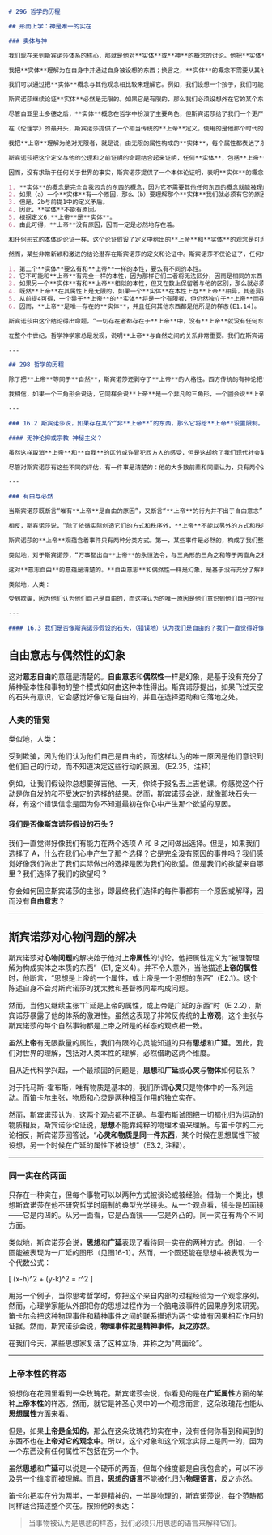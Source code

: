 ```markdown
# 296 哲学的历程

## 形而上学：神是唯一的实在

### 卖体与神

我们现在来到斯宾诺莎体系的核心，那就是他对**实体**或**神**的概念的讨论。他把**实体**定义为他体系的源头，其余部分由之按逻辑秩序流淌而出。第一部分的定义3陈述道：

我把**实体**理解为在自身中并通过自身被设想的东西；换言之，**实体**的概念不需要从其他事物的概念形成。

我们可以通过把**实体**概念与其他观念相比较来理解它。例如，我们设想一个孩子，我们可能会想到他的父母。类似地，对烟的思考导致对火或某种烟的起因的思考。然而，如果对某个东西的思考不需要借助任何其他概念就能理解，那么它就不依赖任何外在于它的原因。这样一个是者就是一个**实体**，因为它会在思维和存在两方面都是自我包含的。

斯宾诺莎继续论证**实体**必然是无限的。如果它是有限的，那么我们必须设想外在它的某个东西构成它的界限。但是那样它就不会是自足的和逻辑上独立的。

尽管自亚里士多德之后，**实体**概念在哲学中扮演了主要角色，但斯宾诺莎给了我们一个更严格的定义。对于亚里士多德，特殊事物（如苏格拉底）是**实体**，因为它可以以某种方式自身存在，而它的属性，如秃头，则不能。类似地，笛卡尔以一种类似于斯宾诺莎的**实体**定义开始，但接下来把这个术语用于有限的受造**实体**，如人类的心灵和物体。然而，对于斯宾诺莎，亚里士多德和笛卡尔的理论冲淡了**实体**最初的意义。如果**实体**是某种完全自足的东西，并在逻辑上独立于其他任何东西，那么有限的心灵和物体不会符合这个定义。

在《伦理学》的最开头，斯宾诺莎提供了一个相当传统的**上帝**定义，使用的是他那个时代的术语：

我把**上帝**理解为绝对无限者，就是说，由无限的属性构成的**实体**，每个属性都表达了永恒无限的本质。（定义6）

斯宾诺莎把这个定义与他的公理和之前证明的命题结合起来证明，任何**实体**，包括**上帝**，都必然存在。在此，斯宾诺莎的极端一致的理性主义清楚地表现出来。许多哲学家，如阿奎那，从对世界的感觉经验出发，从那里着手证明**上帝**存在。虽然笛卡尔最终使用了一种本体论证明，但他最初是从他自己的经验出发。对于斯宾诺莎，思想的次序必须符合实在的次序。既然“每个人都承认，没有**上帝**，无物能存在或能被设想”，斯宾诺莎说，由此可得，“必须首先研究神圣本性，因为它在知识的次序和事物的次序上都是最在先的”（E2、.1O,注释）。

因而，没有求助于任何关于世界的事实，斯宾诺莎提供了一个本体论证明，表明**实体**的概念（这包括了神圣**实体**）蕴含着任何**实体**都必然存在：

1. **实体**的概念是完全自我包含的东西的概念，因为它不需要其他任何东西的概念就能被理解（定义3）。
2. 如果（a）一个**实体**有一个原因，那么（b）要理解那个**实体**我们就必须有它的原因的知识（公理4）。
3. 但是，2b与前提1中的定义矛盾。
4. 因此，**实体**不能有原因。
5. 根据定义6,**上帝**是**实体**。
6. 由此可得，**上帝**没有原因，因而一定是必然地存在着。

和任何形式的本体论论证一样，这个论证假设了定义中给出的**上帝**和**实体**的观念是可理解的。然而，斯宾诺莎会论证说，在这些定义中，没有人能发现矛盾或缺乏一致性。到目前为止，我们有一个复杂但是看起来很正统的本体论论证。“在表面上，它似乎不会对传统的犹太教-基督教神学造成问题。”

然而，某些非常新颖和激进的结论潜存在斯宾诺莎的定义和论证中。斯宾诺莎不仅论证了，任何东西如果真的是**实体**的话，就必然存在，而且他还认为，他能证明只有一个**实体**存在的惊人结论。换言之，除了**上帝**之外，无物存在，除非它只是**上帝**之所是的样态。这个论证是这样进行的：

1. 第二个**实体**要么有和**上帝**一样的本性，要么有不同的本性。
2. 它不可能和**上帝**有完全一样的本性，因为那样它们二者将无法区分，因而是相同的东西(E1.5)。
3. 如果另一个**实体**有和**上帝**相似的本性，但又在数上保留着与他的区别，那么就必须存在某种外在于二者本性的理由，说明为什么只有两个，而不是三个或更多这样的东西。但是不可能有任何外在理由说明**实体**为什么存在。所以，不可能存在一个与**上帝**相似又在数上与之相区别的**实体**(E1.8,注释2)。
4. 既然**上帝**在其属性上是无限的，如果一个**实体**在本性上与**上帝**相异，其差异只能在于它缺乏他的无限完满性中的一个。
5. 从前提4可得，一个异于**上帝**的**实体**将是一个有限者，但仍然独立于**上帝**而存在。但这是荒唐的，因为这样一个是者将是对**上帝**本性的一个限制。
6. 因而，**上帝**是唯一存在的**实体**，并且任何其他东西都是他所是的样态(E1.14)。

斯宾诺莎由这个结论得出命题，“一切存在者都存在于**上帝**中，没有**上帝**就没有任何东西能存在或能被设想”(E1.15)。换言之，**上帝**是全体。他内在于世界而非超越于它。因此，**上帝**就是最全面意义上的世界。这种立场通常被称为**泛神论**(pantheism)。

在整个中世纪，哲学神学家总是发现，说明**上帝**与自然之间的关系非常重要。我们在斯宾诺莎那里没有发现这样的说明，因为二者并不分离。对于他，根本的实在是“我们称为**上帝**或**自然**的永恒而无限的是者”(E4,前言)。注意，他称**上帝**或**自然**，就像指称同一事物的两个标签。因此，当他说一切事物在**上帝**“中”，他并不是在一切事物都依赖**上帝**这一弱的意义上这样说，就像传统有神论哲学家断言的那样。相反，他主张一切事物只是**上帝**属性的变状或样态。(E1.25,绎理)。换言之，个别事物与**上帝**的关系，类似于水、冰或水蒸气与H₂O的关系。就像H₂O有许多样态，**自然**中的每个事物(包括你)只不过是**上帝**之所是的一个方面或样态。

---

## 298 哲学的历程

除了把**上帝**等同于**自然**，斯宾诺莎还剥夺了**上帝**的人格性。西方传统的有神论把**上帝**描述为一个思考、定计划、做选择、照料他的创造物的需要等的存在。然而，斯宾诺莎说，“理智和意志都不属于**上帝**的本性”，至少在这些术语日常使用的意义上（E 1.17,注释）。他对他的一个批评者解释说，把这些活动归于**上帝**只是满足了按我们的形象创造**上帝**的心理需要：

我相信，如果一个三角形会说话，它同样会说**上帝**是一个非凡的三角形，一个圆会说**上帝**的本性是一个非凡的圆。每个东西都会以这种方式把它自己的属性归于**上帝**，假设它自己与**上帝**相似，而把所有其他东西看作形式上有缺陷。

---

### 16.2 斯宾诺莎说，如果存在某个“非**上帝**”的东西，那么它将给**上帝**设置限制。因此，**上帝**必定是全体，而一切事物必定是**上帝**之所是的样态。你是否同意他论证**泛神论**的逻辑？为什么？

#### 无神论抑或宗教 神秘主义？

虽然这样取消**上帝**和**自我**的区分或许冒犯西方人的感受，但是这却给了我们现代社会某些理智和实践上的回报。例如，斯宾诺莎使得理智探究成为属灵的活动。我们越了解周遭的世界，我们就越了解**上帝**（E 5.24）。对于斯宾诺莎，我们的理智生活和对**上帝**的爱之间没有区别。按这种观点，宗教反智主义将是一种语词矛盾。而且，如果我们分享了斯宾诺莎的**自然**与**上帝**所是同一的观点，这会推进良好的环境意识和对**自然**的尊重。最后，这会鼓励社会和谐，因为爱他人就是爱**上帝**自身的某个方面。因为他雄辩地表达了他对**上帝**的理智之爱，19世纪的浪漫主义者称斯宾诺莎是“沉迷于**上帝**之人”。但是，在他的时代，很多人给他贴上了“无神论者”的标签。实际上，有人主张，如果**上帝**等同于一切事物，那么这个概念就是空洞的。或许斯宾诺莎所做的一切就是把一个奇怪的两个字的标签（“**上帝**”）给予大多数人直呼为“**自然**”的东西。毕竟，许多无神论者沉思**自然**时感到某种敬畏，但不给这种感觉赋予某种宗教含义。

尽管对斯宾诺莎有这些不同的评估，有一件事是清楚的：他的大多数前辈和同辈认为，只有两个选择。T人可以（1）相信传统有神论的**上帝**或（2）赞同无神论。然而，斯宾诺莎认识到这构成了一个虚假的两难。斯宾诺莎对于两个立场都拒绝，创造性地寻求一种新的**上帝**观，这种**上帝**观与他的更正统的同辈和批评者所持有的完全相同的哲学原则更加一致。

---

### 有由与必然

当斯宾诺莎既断言“唯有**上帝**是自由的原因”，又断言“**上帝**的行为并不出于自由意志”（E1.17, 绎理 2； 1.32,绎理 1），他似乎是自相矛盾的。然而，斯宾诺莎的观点是，**上帝**是“自由的原因”，因为他的行为不是被迫的或由外在于他的某个东西所决定，但是**上帝**的行为不是出自自由意志，因为他的行动为他自己本性的法则所决定（E 1,定义7）。然而，即使**上帝**也不能选择自己的本性，因为那是实际是和必定是的东西。因而，**上帝**免于外部的强迫，但内在地被决定。这与认为**上帝**是创造性地和自由地选择他要创造的东西的艺术大师这种流行的**上帝**观大不相同。

相反，斯宾诺莎说，“除了依循实际创造它们的方式和秩序外，**上帝**不能以另外的方式和秩序创造事物”（E 1.33）。既然斯宾诺莎已经论证一切事物都必然由**上帝**的既定本性得出，那么想象世界可能是另外一个样子就会意味着**上帝**的本性可能与实际不同，而这是荒唐的。这就是为什么斯宾诺莎主张**自然**中不存在偶然。

斯宾诺莎的**上帝**观蕴含着事件只有两种分类方式。第一，某些事件是必然的，构成了我们整个的实际世界。第二，某些事件是不可能的并被神圣秩序的本性排除出实在。不存在中间类别，即碰巧如此或碰巧不如此的偶然事件。试着想象一个不从外界接收任何输入的计算机程序。这个计算机做的每件事都是程序的逻辑产物。这个程序可能非常庞大，以至任何人都不能确切地预测它要做什么。因此，这台计算机的输出是无法预测的，就像一个意外。这一事实甚至可能使一个人天真地设想这台计算机是在做自由和自发的决定。然而，程序运行时发生的任何事情都一开始就植入到程序中了。

类似地，对于斯宾诺莎，“万事都出自**上帝**的永恒法令，与三角形的三角之和等于两直角之和出自三角形的本质遵循相同的必然性”（E2.49,注释）。当他谈论“**上帝**的永恒法令”时，我们绝不要假设这表现了**上帝**一方的决定。**上帝**不选择世界存在的方式，就像7是一个质数不是他的选择一样。我们倾向于借助目的因来看待世界，认为自然中的事件满足某个目的。但是，如果一切事情都出自逻辑必然性，在**自然**或**上帝**中，目的概念就是一个**人类学虚构**。**上帝**不可能为完成某个目的而工作，因为这假设了他寻求某种他缺乏的东西。如果我们全面理解了神圣本性，我们会看到，发生的每件事情，不论我们把它经验为悲剧还是喜事，都是完全无法避免的。

这对**意志自由**的意蕴是清楚的。**自由意志**和偶然性一样是幻象，是基于没有充分了解神圣本性和事物的整个模式如何由这种本性得出。斯宾诺莎提出，如果飞过天空的石头有意识，它会感觉好像它是自由的，并且在选择运动和它落地之处。

类似地，人类：

受到欺骗，因为他们认为他们自己是自由的，而这样认为的唯一原因是他们意识到他们自己的行动，而不知道决定这些行动的原因。（E2.35，注释）

---

#### 16.3 我们是否像斯宾诺莎假设的石头，（错误地）认为我们是自由的？我们一直觉得好像我们有能力在两个选项 A 和 B 之间做出选择。但是，如果我们选择了 A，什么在我们心中产生了那个选择？它是完全没有原因的事件吗？我们感觉好像我们做出了我们实际做出的选择是因为我们的欲望。但是我们的欲望来自哪里？我们选择了我们的欲望吗？你会如何回应斯宾诺莎的主张，即最终我们选择的每件事都有一个原因或解释，因而没有**自由意志**？
```

## 自由意志与偶然性的幻象

这对**意志自由**的意蕴是清楚的。**自由意志**和**偶然性**一样是幻象，是基于没有充分了解神圣本性和事物的整个模式如何由这种本性得出。斯宾诺莎提出，如果飞过天空的石头有意识，它会感觉好像它是自由的，并且在选择运动和它落地之处。

### **人类的错觉**
类似地，人类：

受到欺骗，因为他们认为他们自己是自由的，而这样认为的唯一原因是他们意识到他们自己的行动，而不知道决定这些行动的原因。（E2.35，注释）

例如，让我们假设你总想要弹吉他。一天，你终于报名去上吉他课。你感觉这个行动是你自发的和不受决定的选择的结果。然而，斯宾诺莎会说，就像那块石头一样，有这个错误信念是因为你不知道最初在你心中产生那个欲望的原因。

#### **我们是否像斯宾诺莎假设的石头？**

我们一直觉得好像我们有能力在两个选项 A 和 B 之间做出选择。但是，如果我们选择了 A，什么在我们心中产生了那个选择？它是完全没有原因的事件吗？我们感觉好像我们做出了我们实际做出的选择是因为我们的欲望。但是我们的欲望来自哪里？我们选择了我们的欲望吗？

你会如何回应斯宾诺莎的主张，即最终我们选择的每件事都有一个原因或解释，因而没有**自由意志**？ 

---

## 斯宾诺莎对心物问题的解决

斯宾诺莎对**心物问题**的解决始于他对**上帝属性**的讨论。他把属性定义为“被理智理解为构成实体之本质的东西”（E1, 定义4）。并不令人意外，当他描述**上帝的属性**时，他断言，“思想是上帝的一个属性，或上帝是一个思想的东西”（E2.1）。这个陈述自身不会对斯宾诺莎的犹太教和基督教同辈构成问题。

然而，当他又继续主张“广延是上帝的属性，或上帝是广延的东西”时（E 2.2），斯宾诺莎暴露了他的体系的激进性。虽然这表现了非常反传统的**上帝观**，这个主张与斯宾诺莎的每个自然事物都是上帝之所是的样态的观点相一致。

虽然**上帝**有无限数量的属性，我们有限的心灵能知道的只有**思想**和**广延**。因此，我们对世界的理解，包括对人类本性的理解，必然借助这两个维度。

自从近代科学兴起，一个最顽固的问题是，**思想**和**广延**或**心灵**与**物体**如何联系？

对于托马斯-霍布斯，唯有物质是基本的，我们所谓**心灵**只是物体中的一系列运动。而笛卡尔主张，物质和心灵是两种相互作用的独立实在。

然而，斯宾诺莎认为，这两个观点都不正确。与霍布斯试图把一切都化归为运动的物质相反，斯宾诺莎论证说，**思想**不能靠纯粹的物理术语来理解。与笛卡尔的二元论相反，斯宾诺莎回答说，“**心灵和物质是同一件东西**，某个时候在思想属性下被设想，另一个时候在广延的属性下被设想”（E3.2, 注释）。

---

### **同一实在的两面**

只存在一种实在，但每个事物可以以两种方式被谈论或被经验。借助一个类比，想想斯宾诺莎在他不研究哲学时磨制的典型光学镜头。从一个观点看，镜头是凹面镜——它是内凹的。从另一面看，它是凸面镜——它是外凸的。同一实在有两个不同方面。

类似地，斯宾诺莎会说，**思想**和**广延**表现了看待同一实在的两种方式。例如，一个圆能被表现为一广延的图形（见图16-1）。然而，一个圆还能在思想中被表现为一个代数公式：

\[
(x-h)^2 + (y-k)^2 = r^2
\]

用另一个例子，当你思考哲学时，你把这个来自内部的过程经验为一个观念序列。然而，心理学家能从外部把你的思想过程作为一个脑电波事件的因果序列来研究。笛卡尔会把这种物理事件和精神事件之间的联系描述为两个实体有因果相互作用的证据。然而，斯宾诺莎会说，**物理事件就是精神事件，反之亦然**。

在我们今天，某些思想家复活了这种立场，并称之为“两面论”。

---

### **上帝本性的样态**

设想你在花园里看到一朵玫瑰花。斯宾诺莎会说，你看见的是在**广延属性**方面的某种**上帝本性**的样态。然而，就它是神圣心灵中的一个观念而言，这朵玫瑰花也能从**思想属性**方面来看。

但是，如果**上帝是全知的**，那么在这朵玫瑰花的实在中，没有任何你看到和闻到的东西不也在**上帝对它的观念中**。所以，这个对象和这个观念实际上是同一的，因为一个东西没有任何属性不包括在另一个中。

虽然**思想**和**广延**可以说是一个硬币的两面，但每个维度都是自我包含的，可以不涉及另一个维度而被理解。而且，**思想的语言**不能被化归为**物理语言**，反之亦然。

笛卡尔把实在分为两半，一半是精神的，一半是物理的，斯宾诺莎说，每个范畴都同样适合描述整个实在。按照他的表达：

> 当事物被认为是思想的样态，我们必须只用思想的语言来解释它们。